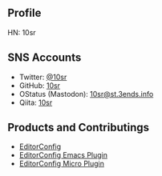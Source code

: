 Profile
-------

HN: 10sr



SNS Accounts
------------

* Twitter: [@10sr](https://twitter.com/10sr)
* GitHub: [10sr](https://github.com/10sr)
* OStatus (Mastodon): [10sr@st.3ends.info](https://st.3ends.info/@10sr)
* Qiita: [10sr](http://qiita.com/10sr)


Products and Contributings
-------------

* [EditorConfig](http://editorconfig.org)
* [EditorConfig Emacs Plugin](http://github.com/editorconfig/editorconfig-emacs)
* [EditorConfig Micro Plugin](http://github.com/10sr/editorconfig-micro)
